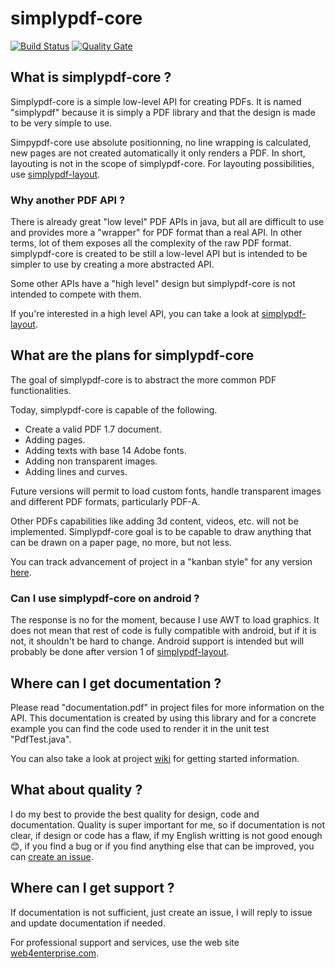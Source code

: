 # simplypdf-core

[![Build Status](https://travis-ci.org/web4enterprise/simplypdf-core.svg?branch=master)](https://travis-ci.org/web4enterprise/simplypdf-core)
[![Quality Gate](https://sonarqube.com/api/badges/gate?key=com.web4enterprise:simplypdf-core)](https://sonarqube.com/dashboard/index/com.web4enterprise:simplypdf-core)

## What is simplypdf-core ?
Simplypdf-core is a simple low-level API for creating PDFs.
It is named "simplypdf" because it is simply a PDF library and that the design is made to be very simple to use.

Simpypdf-core use absolute positionning, no line wrapping is calculated, new pages are not created automatically it only renders a PDF. In short, layouting is not in the scope of simplypdf-core.
For layouting possibilities, use [simplypdf-layout](https://github.com/web4enterprise/simplypdf-layout).

### Why another PDF API ?
There is already great "low level" PDF APIs in java, but all are difficult to use and provides more a "wrapper" for PDF format than a real API. In other terms, lot of them exposes all the complexity of the raw PDF format.
simplypdf-core is created to be still a low-level API but is intended to be simpler to use by creating a more abstracted API.

Some other APIs have a "high level" design but simplypdf-core is not intended to compete with them.

If you're interested in a high level API, you can take a look at [simplypdf-layout](https://github.com/web4enterprise/simplypdf-layout).

## What are the plans for simplypdf-core
The goal of simplypdf-core is to abstract the more common PDF functionalities.

Today, simplypdf-core is capable of the following.
* Create a valid PDF 1.7 document.
* Adding pages.
* Adding texts with base 14 Adobe fonts.
* Adding non transparent images.
* Adding lines and curves.

Future versions will permit to load custom fonts, handle transparent images and different PDF formats, particularly PDF-A.

Other PDFs capabilities like adding 3d content, videos, etc. will not be implemented. Simplypdf-core goal is to be capable to draw anything that can be drawn on a paper page, no more, but not less.

You can track advancement of project in a "kanban style" for any version [here](https://github.com/web4enterprise/simplypdf-core/projects).

### Can I use simplypdf-core on android ?
The response is no for the moment, because I use AWT to load graphics. It does not mean that rest of code is fully compatible with android, but if it is not, it shouldn't be hard to change.
Android support is intended but will probably be done after version 1 of [simplypdf-layout](https://github.com/web4enterprise/simplypdf-layout).

## Where can I get documentation ?
Please read "documentation.pdf" in project files for more information on the API.
This documentation is created by using this library and for a concrete example you can find the code used to render it in the unit test "PdfTest.java".

You can also take a look at project [wiki](https://github.com/web4enterprise/simplypdf-core/wiki) for getting started information.

## What about quality ?
I do my best to provide the best quality for design, code and documentation.
Quality is super important for me, so if documentation is not clear, if design or code has a flaw, if my English writting is not good enough :blush:, if you find a bug or if you find anything else that can be improved, you can [create an issue](https://github.com/web4enterprise/simplypdf-core/issues).

## Where can I get support ?
If documentation is not sufficient, just create an issue, I will reply to issue and update documentation if needed.

For professional support and services, use the web site [web4enterprise.com](http://web4enterprise.com).

